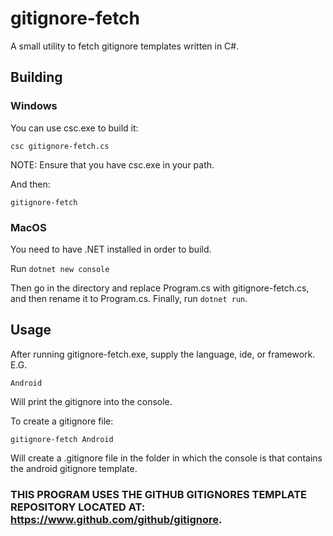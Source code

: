 # gitignore-fetch
A small utility to fetch gitignore templates written in C#.

## Building

### Windows

You can use csc.exe to build it:

```csc gitignore-fetch.cs```

NOTE: Ensure that you have csc.exe in your path.

And then:

```gitignore-fetch```

### MacOS

You need to have .NET installed in order to build.

Run ```dotnet new console```

Then go in the directory and replace Program.cs with gitignore-fetch.cs, and then rename it to Program.cs.
Finally, run ```dotnet run```.

## Usage
After running gitignore-fetch.exe, supply the language, ide, or framework. E.G.

```gitignore-fetch
Android
```

Will print the gitignore into the console.

To create a gitignore file:

```gitignore-fetch Android```

Will create a .gitignore file in the folder in which the console is that contains the android gitignore template.

### THIS PROGRAM USES THE GITHUB GITIGNORES TEMPLATE REPOSITORY LOCATED AT: https://www.github.com/github/gitignore.

